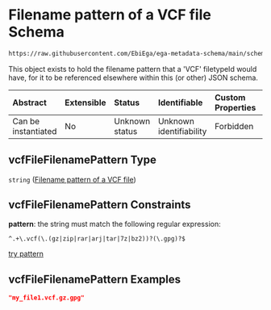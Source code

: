 # Filename pattern of a VCF file Schema

```txt
https://raw.githubusercontent.com/EbiEga/ega-metadata-schema/main/schemas/EGA.common-definitions.json#/definitions/vcfFileFilenamePattern
```

This object exists to hold the filename pattern that a 'VCF' filetypeId would have, for it to be referenced elsewhere within this (or other) JSON schema.

| Abstract            | Extensible | Status         | Identifiable            | Custom Properties | Additional Properties | Access Restrictions | Defined In                                                                                           |
| :------------------ | :--------- | :------------- | :---------------------- | :---------------- | :-------------------- | :------------------ | :--------------------------------------------------------------------------------------------------- |
| Can be instantiated | No         | Unknown status | Unknown identifiability | Forbidden         | Allowed               | none                | [EGA.common-definitions.json\*](../../../schemas/EGA.common-definitions.json "open original schema") |

## vcfFileFilenamePattern Type

`string` ([Filename pattern of a VCF file](ega-4-definitions-filename-pattern-of-a-vcf-file.md))

## vcfFileFilenamePattern Constraints

**pattern**: the string must match the following regular expression:&#x20;

```regexp
^.+\.vcf(\.(gz|zip|rar|arj|tar|7z|bz2))?(\.gpg)?$
```

[try pattern](https://regexr.com/?expression=%5E.%2B%5C.vcf\(%5C.\(gz%7Czip%7Crar%7Carj%7Ctar%7C7z%7Cbz2\)\)%3F\(%5C.gpg\)%3F%24 "try regular expression with regexr.com")

## vcfFileFilenamePattern Examples

```json
"my_file1.vcf.gz.gpg"
```
